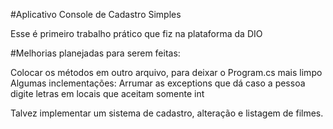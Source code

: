 
#Aplicativo Console de Cadastro Simples


Esse é primeiro trabalho prático que fiz na plataforma da DIO


#Melhorias planejadas para serem feitas:

Colocar os métodos em outro arquivo, para deixar o Program.cs mais limpo
Algumas inclementações:
Arrumar as exceptions que dá caso a pessoa digite letras em locais que aceitam somente int

Talvez implementar um sistema de cadastro, alteração e listagem de filmes.
